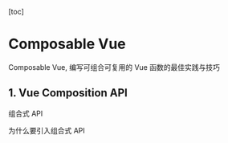 [toc]

# Composable Vue

Composable Vue, 编写可组合可复用的 Vue 函数的最佳实践与技巧

## 1. Vue Composition API

组合式 API

为什么要引入组合式 API  